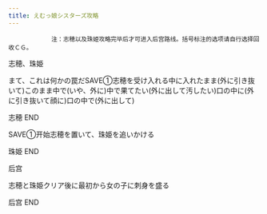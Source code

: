 ```yaml
---
title: えむっ娘シスターズ攻略
---
```


                注：志穂以及珠姫攻略完毕后才可进入后宫路线。括号标注的选项请自行选择回收ＣＧ。

志穂、珠姫

まて、これは何かの罠だSAVE①志穂を受け入れる中に入れたまま(外に引き抜いて)このまま中で(いや、外に)中で果てたい(外に出して汚したい)口の中に(外に引き抜いて顔に)口の中で(外に出して)

志穂 END

SAVE①开始志穂を置いて、珠姫を追いかける

珠姫 END

后宫

志穂と珠姫クリア後に最初から女の子に刺身を盛る

后宫 END
              
